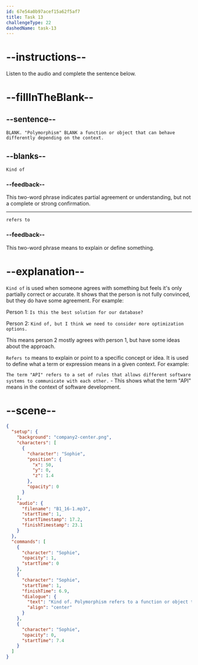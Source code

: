 ```yaml
---
id: 67e54a0b97acef15a62f5af7
title: Task 13
challengeType: 22
dashedName: task-13
---
```


<!-- (Audio) Sophie: Kind of. "Polymorphism" refers to a function or object that can behave differently depending on the context. -->

# --instructions--

Listen to the audio and complete the sentence below.

# --fillInTheBlank--

## --sentence--

`BLANK. "Polymorphism" BLANK a function or object that can behave differently depending on the context.`

## --blanks--

`Kind of`

### --feedback--

This two-word phrase indicates partial agreement or understanding, but not a complete or strong confirmation.

---

`refers to`

### --feedback--

This two-word phrase means to explain or define something.

# --explanation--

`Kind of` is used when someone agrees with something but feels it's only partially correct or accurate. It shows that the person is not fully convinced, but they do have some agreement. For example:

Person 1: `Is this the best solution for our database?`

Person 2: `Kind of, but I think we need to consider more optimization options.`

This means person 2 mostly agrees with person 1, but have some ideas about the approach.

`Refers to` means to explain or point to a specific concept or idea. It is used to define what a term or expression means in a given context. For example:

`The term "API" refers to a set of rules that allows different software systems to communicate with each other.` - This shows what the term "API" means in the context of software development.

# --scene--

```json
{
  "setup": {
    "background": "company2-center.png",
    "characters": [
      {
        "character": "Sophie",
        "position": {
          "x": 50,
          "y": 0,
          "z": 1.4
        },
        "opacity": 0
      }
    ],
    "audio": {
      "filename": "B1_16-1.mp3",
      "startTime": 1,
      "startTimestamp": 17.2,
      "finishTimestamp": 23.1
    }
  },
  "commands": [
    {
      "character": "Sophie",
      "opacity": 1,
      "startTime": 0
    },
    {
      "character": "Sophie",
      "startTime": 1,
      "finishTime": 6.9,
      "dialogue": {
        "text": "Kind of. Polymorphism refers to a function or object that can behave differently depending on the context.",
        "align": "center"
      }
    },
    {
      "character": "Sophie",
      "opacity": 0,
      "startTime": 7.4
    }
  ]
}
```
